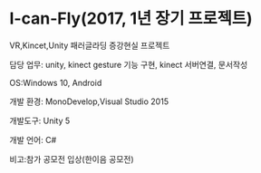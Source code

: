 # I-can-Fly(2017, 1년 장기 프로젝트)
VR,Kincet,Unity 패러글라딩 증강현실 프로젝트


담당 업무: unity, kinect gesture 기능 구현, kinect 서버연결, 문서작성

OS:Windows 10, Android

개발 환경: MonoDevelop,Visual Studio 2015

개발도구: Unity 5

개발 언어: C# 

비고:참가 공모전 입상(한이음 공모전)

